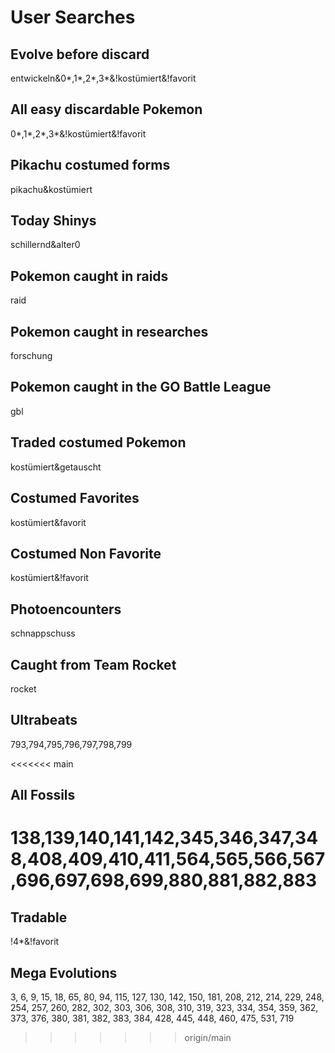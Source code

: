 # User Searches

## Evolve before discard
entwickeln&0*,1*,2*,3*&!kostümiert&!favorit

## All easy discardable Pokemon
0*,1*,2*,3*&!kostümiert&!favorit

## Pikachu costumed forms
pikachu&kostümiert

## Today Shinys
schillernd&alter0

## Pokemon caught in raids
raid

## Pokemon caught in researches
forschung

## Pokemon caught in the GO Battle League
gbl

## Traded costumed Pokemon
kostümiert&getauscht

## Costumed Favorites
kostümiert&favorit

## Costumed Non Favorite
kostümiert&!favorit

## Photoencounters
schnappschuss

## Caught from Team Rocket
rocket

## Ultrabeats
793,794,795,796,797,798,799

<<<<<<< main
## All Fossils
138,139,140,141,142,345,346,347,348,408,409,410,411,564,565,566,567,696,697,698,699,880,881,882,883
=======
## Tradable
!4*&!favorit

## Mega Evolutions
3, 6, 9, 15, 18, 65, 80, 94, 115, 127, 130, 142, 150, 181, 208, 212, 214, 229, 248, 254, 257, 260, 282, 302, 303, 306, 308, 310, 319, 323, 334, 354, 359, 362, 373, 376, 380, 381, 382, 383, 384, 428, 445, 448, 460, 475, 531, 719
>>>>>>> origin/main
